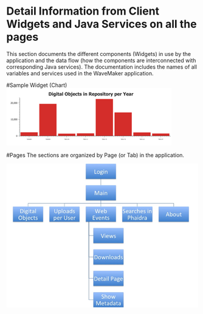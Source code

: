 # Detail Information from Client Widgets and Java Services on all the pages



This section documents the different components (Widgets) in use by the application and the data flow (how the components are interconnected with corresponding Java services). The documentation includes the names of all variables and services used in the WaveMaker application.

#Sample Widget (Chart)
![](digitalObjectsInRepo.png)




#Pages
The sections are organized by Page (or Tab) in the application.

![](phaidrastats-pages.jpg)
